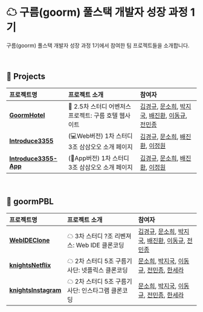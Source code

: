 # ☁ 구름(goorm) 풀스택 개발자 성장 과정 1기
구름(goorm) 풀스택 개발자 성장 과정 1기에서 참여한 팀 프로젝트들을 소개합니다.

<br />

## 📁 Projects

| 프로젝트명 | 프로젝트 소개 | 참여자 |
| :- | :- | :- |
| [**GoormHotel**](https://github.com/goorm-fullstack/GoormHotel) | 🏰 2.5차 스터디 어벤저스 프로젝트: 구름 호텔 웹사이트  | [김경규](https://github.com/WhiteKIM), [문소희](https://github.com/soheetech), [박지국](https://github.com/parkjikuk), [배진환](https://github.com/JinhwanB), [이동규](https://github.com/LEE-Donggyu), [전민종](https://github.com/yss1902) |
| [**Introduce3355**](https://github.com/goorm-fullstack/Introduce3355) | (💻Web버전) 1차 스터디 3조 삼삼오오 소개 페이지 | [김경규](https://github.com/WhiteKIM), [문소희](https://github.com/soheetech), [배진환](https://github.com/JinhwanB), [이정원](https://github.com/location132) |
| [**Introduce3355-App**](https://github.com/goorm-fullstack/Introduce3355-App) | (📱App버전) 1차 스터디 3조 삼삼오오 소개 페이지 | [김경규](https://github.com/WhiteKIM), [문소희](https://github.com/soheetech), [배진환](https://github.com/JinhwanB), [이정원](https://github.com/location132) |

<br />

## 📁 goormPBL

| 프로젝트명 | 프로젝트 소개 | 참여자 |
| :- | :- | :- |
| [**WebIDEClone**](https://github.com/goorm-fullstack/WebIDEClone) | ☁ 3차 스터디 ?조 리벤져스: Web IDE 클론코딩 | [김경규](https://github.com/WhiteKIM), [문소희](https://github.com/soheetech), [박지국](https://github.com/parkjikuk), [배진환](https://github.com/JinhwanB), [이동규](https://github.com/LEE-Donggyu), [전민종](https://github.com/yss1902) |
| [**knightsNetflix**](https://github.com/goorm-fullstack/knightsNetflix) | ☁ 2차 스터디 5조 구름기사단: 넷플릭스 클론코딩 | [문소희](https://github.com/soheetech), [박지국](https://github.com/parkjikuk), [이동규](https://github.com/LEE-Donggyu), [전민종](https://github.com/yss1902), [한세라](https://github.com/hansera) |
| [**knightsInstagram**](https://github.com/goorm-fullstack/knightsInstagram) | ☁ 2차 스터디 5조 구름기사단: 인스타그램 클론코딩 | [문소희](https://github.com/soheetech), [박지국](https://github.com/parkjikuk), [이동규](https://github.com/LEE-Donggyu), [전민종](https://github.com/yss1902), [한세라](https://github.com/hansera) |
